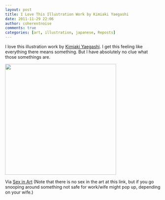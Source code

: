 ```yaml
---
layout: post
title: I Love This Illustration Work by Kimiaki Yaegashi
date: 2011-11-29 22:06
author: coherentnoise
comments: true
categories: [art, illustration, japanese, Reposts]
---
```

I love this illustration work by <a title="The Illustrations of Kimiaki Yaegashi" href="http://www.okimi.com/" target="_blank">Kimiaki Yaegashi</a>. I get this feeling like everything there means something. But I have absolutely no clue what those somethings are.

<a href="http://okimi.heteml.jp/okimiblog/2011/11/meet-again.html"><img class="aligncenter size-full wp-image-398" title="Kimiaki Yaegashi Rabbit" src="http://squishyrobot.files.wordpress.com/2011/11/kimiaki_yaegashi_rabbit.jpg" alt="" width="360" height="360" /></a>

Via <a title="Kimiaki Yaegashi at Sex in Art" href="http://www.sexinart.net/2011/11/20/kimiaki-yaegashi/" target="_blank">Sex in Art</a> (Note that there is no sex in the art at this link, but if you go snooping around something not safe for work/wife might pop up, depending on your wife.)
